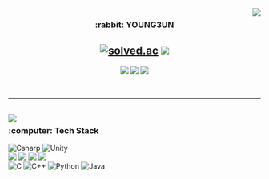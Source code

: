 <img align="right" src="https://github-readme-stats.vercel.app/api?username=YOUNG3UN&show_icons=true&theme=dracula">
<div align="center">
<h3> :rabbit: YOUNG3UN </h3>

<a href="https://solved.ac/y_e_99"><img alt="solved.ac" src="http://mazassumnida.wtf/api/mini/generate_badge?boj=y_e_99"/></a>
<a href="https://hits.seeyoufarm.com"><img src="https://hits.seeyoufarm.com/api/count/incr/badge.svg?url=https%3A%2F%2Fgithub.com%2Fyech0i&count_bg=%23000000&title_bg=%23000000&icon=&icon_color=%23E7E7E7&title=GitHub&edge_flat=false"/></a>
---
<a href="mailto:y_e_99@ewhain.net"><img src="https://img.shields.io/badge/Gmail-d14836?style=flat&logo=Gmail&logoColor=white&link=y_e_99@ewhain.net"/></a>
<a href="https://velog.io/@yech0i"><img src="https://img.shields.io/badge/Velog-3DDC84?style=flat-square&logo=Blogger&logoColor=white"/></a>
<a href="https://y-e-99.tistory.com"><img src="https://img.shields.io/badge/Tistory-000000?style=for-thebadge&logo=Tistory&logoColor=white&link=https://y-e-99.tistory.com"/></a>
</div>

<br>

---

<br>

<img align="left" src="http://mazandi.herokuapp.com/api?handle=y_e_99"/>
<div class="pull-right">
<h3> :computer: Tech Stack </h3>
  
<img alt="Csharp" src ="https://img.shields.io/badge/Csharp-239120.svg?&style=flat-square&logo=Csharp&logoColor=white"/>
<img alt="Unity" src ="https://img.shields.io/badge/Unity-FAFAFA.svg?&style=flat-square&logo=Unity&logoColor=black"/>

<br>

<img src="https://img.shields.io/badge/html5-E34F26?style=flat-square&logo=html5&logoColor=white">
<img src="https://img.shields.io/badge/css-1572B6?style=flat-square&logo=css3&logoColor=white">
<img src="https://img.shields.io/badge/javascript-F7DF1E?style=flat-square&logo=javascript&logoColor=black">
<img src="https://img.shields.io/badge/react-61DAFB?style=flat-square&logo=react&logoColor=black"> 

<br>

<img alt="C" src ="https://img.shields.io/badge/C-A8B9CC.svg?&style=flat-square&logo=C&logoColor=white"/>
<img alt="C++" src ="https://img.shields.io/badge/C++-00599C.svg?&style=flat-square&logo=C%2B%2B&logoColor=white"/>
<img alt="Python" src ="https://img.shields.io/badge/Python-3776AB.svg?&style=flat-square&logo=Python&logoColor=white"/>
<img alt="Java" src ="https://img.shields.io/badge/Java-007396.svg?&style=flat-square&logo=Java&logoColor=white"/>
</div>
